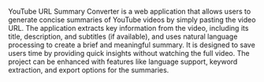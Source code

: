 YouTube URL Summary Converter is a web application that allows users to generate concise summaries of YouTube videos by simply pasting the video URL. The application extracts key information from the video, including its title, description, and subtitles (if available), and uses natural language processing to create a brief and meaningful summary. It is designed to save users time by providing quick insights without watching the full video. The project can be enhanced with features like language support, keyword extraction, and export options for the summaries.
